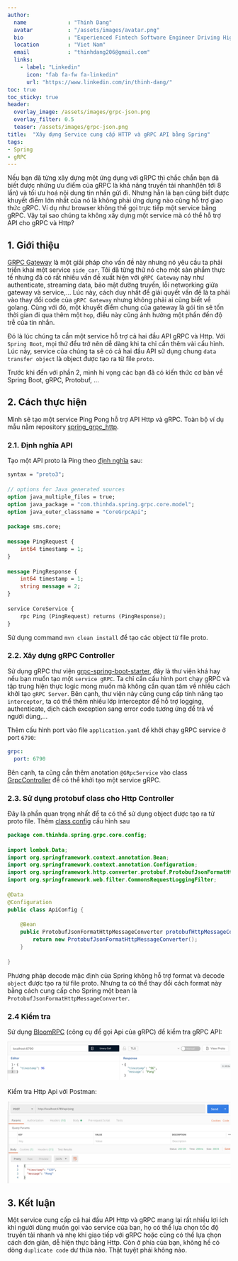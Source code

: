 ```yaml
---
author:
  name             : "Thinh Dang"
  avatar           : "/assets/images/avatar.png"
  bio              : "Experienced Fintech Software Engineer Driving High-Performance Solutions"
  location         : "Viet Nam"
  email            : "thinhdang206@gmail.com"
  links:
    - label: "Linkedin"
      icon: "fab fa-fw fa-linkedin"
      url: "https://www.linkedin.com/in/thinh-dang/"
toc: true
toc_sticky: true
header:
  overlay_image: /assets/images/grpc-json.png
  overlay_filter: 0.5 
  teaser: /assets/images/grpc-json.png
title:  "Xây dựng Service cung cấp HTTP và gRPC API bằng Spring"
tags: 
- Spring
- gRPC
---
```


Nếu bạn đã từng xây dựng một ứng dụng với gRPC thì chắc chắn bạn đã biết được những ưu điểm của gRPC là khả năng truyền tải nhanh(lên tới 8 lần) và tối ưu hoá nội dung tin nhắn gửi đi. Nhưng hẳn là bạn cũng biết được khuyết điểm lớn nhất của nó là không phải ứng dụng nào cũng hỗ trợ giao thức gRPC. Ví dụ như browser không thể gọi trực tiếp một service bằng gRPC. Vậy tại sao chúng ta không xây dựng một service mà có thể hỗ trợ API cho gRPC và Http?

## 1. Giới thiệu

[GRPC Gateway](https://github.com/grpc-ecosystem/grpc-gateway) là một giải pháp cho vấn đề này nhưng nó yêu cầu ta phải triển khai một service `side car`. Tôi đã từng thử nó cho một sản phẩm thực tế nhưng đã có rất nhiều vấn đề xuất hiện với `gRPC Gateway` này như authenticate, streaming data, bảo mật đường truyền, lỗi networking giữa gateway và service,... Lúc này, cách duy nhất để giải quyết vấn đề là ta phải vào thay đổi code của `gRPC Gateway` nhưng không phải ai cũng biết về golang. Cùng với đó, một khuyết điểm chung của gateway là gói tin sẽ tốn thời gian đi qua thêm một `hop`, điều này cũng ảnh hưởng một phần đến độ trễ của tin nhắn.

Đó là lúc chúng ta cần một service hỗ trợ cả hai đầu API gRPC và Http. Với `Spring Boot`, mọi thứ đều trở nên dễ dàng khi ta chỉ cần thêm vài cấu hình. Lúc này, service của chúng ta sẽ có cả hai đầu API sử dụng chung `data transfer object` là object được tạo ra từ file `proto`.

Trước khi đến với phần 2, mình hi vọng các bạn đã có kiến thức cơ bản về Spring Boot, gRPC, Protobuf, ...

## 2. Cách thực hiện

Mình sẽ tạo một service Ping Pong hỗ trợ API Http và gRPC. Toàn bộ ví dụ mẫu nằm repository [spring_grpc_http](https://github.com/thinhdanggroup/spring_grpc_http).

### 2.1. Định nghĩa API

Tạo một API proto là Ping theo [định nghĩa](https://github.com/thinhdanggroup/spring_grpc_http/blob/master/core/src/main/proto/ping.proto) sau:

```proto
syntax = "proto3";

// options for Java generated sources
option java_multiple_files = true;
option java_package = "com.thinhda.spring.grpc.core.model";
option java_outer_classname = "CoreGrpcApi";

package sms.core;

message PingRequest {
    int64 timestamp = 1;
}

message PingResponse {
    int64 timestamp = 1;
    string message = 2;
}

service CoreService {
    rpc Ping (PingRequest) returns (PingResponse);
}
```

Sử dụng command `mvn clean install` để tạo các object từ file proto.

### 2.2. Xây dựng gRPC Controller

Sử dụng gRPC thư viện [grpc-spring-boot-starter](https://github.com/LogNet/grpc-spring-boot-starter), đây là thư viện khá hay nếu bạn muốn tạo một `service gRPC`. Ta chỉ cần cấu hình port chạy gRPC và tập trung hiện thực logic mong muốn mà không cần quan tâm về nhiều cách khởi tạo `gRPC Server`. Bên cạnh, thư viện này cũng cung cấp tính năng tạo `interceptor`, ta có thể thêm nhiều lớp interceptor để hỗ trợ logging, authenticate, dịch cách exception sang error code tương ứng để trả về người dùng,...

Thêm cấu hình port vào file `application.yaml` để khởi chạy gRPC service ở port `6790`:

```yaml
grpc:
  port: 6790
```

Bên cạnh, ta cũng cần thêm anotation `@GRpcService` vào class [GrpcController](https://github.com/thinhdanggroup/spring_grpc_http/blob/master/core/src/main/java/com/thinhda/spring/grpc/core/controller/GrpcController.java) để có thể khởi tạo một service gRPC.

### 2.3. Sử dụng protobuf class cho Http Controller

Đây là phần quan trọng nhất để ta có thể sử dụng object được tạo ra từ proto file. Thêm [class config](https://github.com/thinhdanggroup/spring_grpc_http/blob/master/core/src/main/java/com/thinhda/spring/grpc/core/config/ApiConfig.java) cấu hình sau

```java
package com.thinhda.spring.grpc.core.config;

import lombok.Data;
import org.springframework.context.annotation.Bean;
import org.springframework.context.annotation.Configuration;
import org.springframework.http.converter.protobuf.ProtobufJsonFormatHttpMessageConverter;
import org.springframework.web.filter.CommonsRequestLoggingFilter;

@Data
@Configuration
public class ApiConfig {

    @Bean
    public ProtobufJsonFormatHttpMessageConverter protobufHttpMessageConverter() {
        return new ProtobufJsonFormatHttpMessageConverter();
    }

}
```

Phương pháp decode mặc định của Spring không hỗ trợ format và decode `object` được tạo ra từ file proto. Nhưng ta có thể thay đổi cách format này bằng cách cung cấp cho Spring một bean là `ProtobufJsonFormatHttpMessageConverter`.


### 2.4 Kiểm tra

Sử dụng [BloomRPC](https://github.com/uw-labs/bloomrpc) (công cụ để gọi Api của gRPC) để kiểm tra gRPC API:

![grpc](../assets/images/grpc_test.jpg)

Kiểm tra Http Api với Postman:

![http](../assets/images/http_test.jpg)

## 3. Kết luận

Một service cung cấp cả hai đầu API Http và gRPC mang lại rất nhiều lợi ích khi người dùng muốn gọi vào service của bạn, họ có thể lựa chọn tốc độ truyền tải nhanh và nhẹ khi giao tiếp với gRPC hoặc cũng có thể lựa chọn cách đơn giản, dễ hiện thực bằng Http. Còn ở phía của bạn, không hề có dòng `duplicate code` dư thừa nào. Thật tuyệt phải không nào.
